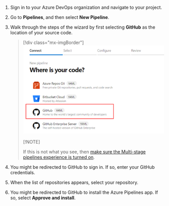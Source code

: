 1. Sign in to your Azure DevOps organization and navigate to your project.

2. Go to **Pipelines**, and then select **New Pipeline**.

3. Walk through the steps of the wizard by first selecting **GitHub** as the location of your source code.

   > [!div class="mx-imgBorder"]
   > ![Select GitHub](../../_img/get-started-yaml/new-pipeline.png)
   > 
   > [!NOTE]
   > 
   > If this is not what you see, then [make sure the Multi-stage pipelines experience is turned on](../../../project/navigation/preview-features.md).

4. You might be redirected to GitHub to sign in. If so, enter your GitHub credentials.

5. When the list of repositories appears, select your repository.

6. You might be redirected to GitHub to install the Azure Pipelines app. If so, select **Approve and install**.